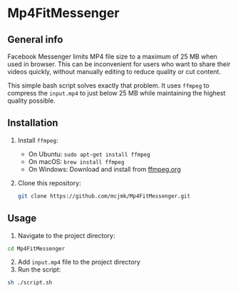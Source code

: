 # Mp4FitMessenger
## General info
Facebook Messenger limits MP4 file size to a maximum of 25 MB when used in browser. This can be inconvenient for users who want to share their videos quickly, without manually editing to reduce quality or cut content.

This simple bash script solves exactly that problem. It uses `ffmpeg` to compress the `input.mp4` to just below 25 MB while maintaining the highest quality possible.

## Installation
1. Install `ffmpeg`:
   - On Ubuntu: `sudo apt-get install ffmpeg`
   - On macOS: `brew install ffmpeg`
   - On Windows: Download and install from [ffmpeg.org](https://ffmpeg.org/download.html)

2. Clone this repository:
   ```bash
   git clone https://github.com/mcjmk/Mp4FitMessenger.git
   ```

## Usage
1. Navigate to the project directory:
  ```bash
  cd Mp4FitMessenger
  ```
2. Add `input.mp4` file to the project directory
3. Run the script:
  ```bash
  sh ./script.sh
  ```
